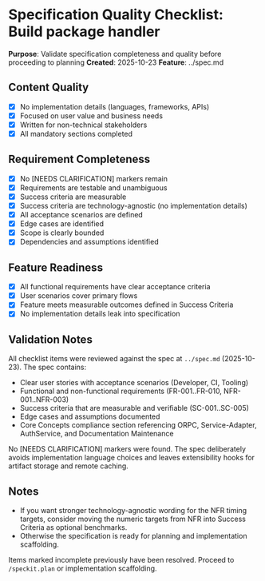 # Specification Quality Checklist: Build package handler

**Purpose**: Validate specification completeness and quality before proceeding to planning
**Created**: 2025-10-23
**Feature**: ../spec.md

## Content Quality

- [x] No implementation details (languages, frameworks, APIs)
- [x] Focused on user value and business needs
- [x] Written for non-technical stakeholders
- [x] All mandatory sections completed

## Requirement Completeness

- [x] No [NEEDS CLARIFICATION] markers remain
- [x] Requirements are testable and unambiguous
- [x] Success criteria are measurable
- [x] Success criteria are technology-agnostic (no implementation details)
- [x] All acceptance scenarios are defined
- [x] Edge cases are identified
- [x] Scope is clearly bounded
- [x] Dependencies and assumptions identified

## Feature Readiness

- [x] All functional requirements have clear acceptance criteria
- [x] User scenarios cover primary flows
- [x] Feature meets measurable outcomes defined in Success Criteria
- [x] No implementation details leak into specification

## Validation Notes

All checklist items were reviewed against the spec at `../spec.md` (2025-10-23). The spec contains:

- Clear user stories with acceptance scenarios (Developer, CI, Tooling)
- Functional and non-functional requirements (FR-001..FR-010, NFR-001..NFR-003)
- Success criteria that are measurable and verifiable (SC-001..SC-005)
- Edge cases and assumptions documented
- Core Concepts compliance section referencing ORPC, Service-Adapter, AuthService, and Documentation Maintenance

No [NEEDS CLARIFICATION] markers were found. The spec deliberately avoids implementation language choices and leaves extensibility hooks for artifact storage and remote caching.

## Notes

- If you want stronger technology-agnostic wording for the NFR timing targets, consider moving the numeric targets from NFR into Success Criteria as optional benchmarks.
- Otherwise the specification is ready for planning and implementation scaffolding.

Items marked incomplete previously have been resolved. Proceed to `/speckit.plan` or implementation scaffolding.
